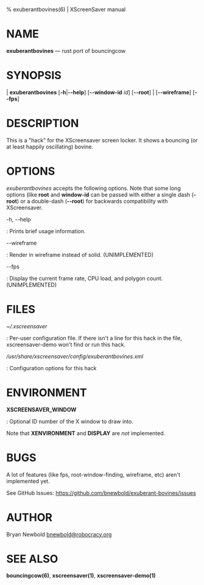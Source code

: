 % exuberantbovines(6) | XScreenSaver manual

NAME
====

**exuberantbovines** — rust port of bouncingcow

SYNOPSIS
========

| **exuberantbovines** \[**-h**|**--help**] \[**--window-id** _id_] \[**--root**]
| \[**--wireframe**] \[**--fps**]

DESCRIPTION
===========

This is a "hack" for the XScreensaver screen locker. It shows a bouncing (or at
least happily oscillating) bovine.

OPTIONS
=========

_exuberantbovines_ accepts the following options. Note that some long options (like
**root** and **window-id** can be passed with either a single dash (**-root**)
or a double-dash (**--root**) for backwards compatibility with XScreensaver.

-h, --help

:   Prints brief usage information.

--wireframe

:   Render in wireframe instead of solid. (UNIMPLEMENTED)

--fps

:   Display the current frame rate, CPU load, and polygon count. (UNIMPLEMENTED)


FILES
=====

*~/.xscreensaver*

:   Per-user configuration file. If there isn't a line for this hack in the
    file, xscreensaver-demo won't find or run this hack.

*/usr/share/xscreensaver/config/exuberantbovines.xml*

:   Configuration options for this hack

ENVIRONMENT
===========

**XSCREENSAVER_WINDOW**

:   Optional ID number of the X window to draw into.

Note that **XENVIRONMENT** and **DISPLAY** are *not* implemented.

BUGS
====

A lot of features (like fps, root-window-finding, wireframe, etc) aren't
implemented yet.

See GitHub Issues: <https://github.com/bnewbold/exuberant-bovines/issues>

AUTHOR
======

Bryan Newbold <bnewbold@robocracy.org>

SEE ALSO
========

**bouncingcow(6)**, **xscreensaver(1)**, **xscreensaver-demo(1)**
